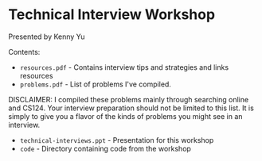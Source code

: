 Technical Interview Workshop
============================

Presented by Kenny Yu

Contents:
* `resources.pdf` - Contains interview tips and strategies and links resources
* `problems.pdf` - List of problems I've compiled.

DISCLAIMER: I compiled these problems mainly through searching online and CS124. Your interview preparation should not be limited to this list. It is simply to give you a flavor of the kinds of problems you might see in an interview.

* `technical-interviews.ppt` - Presentation for this workshop
* `code` - Directory containing code from the workshop